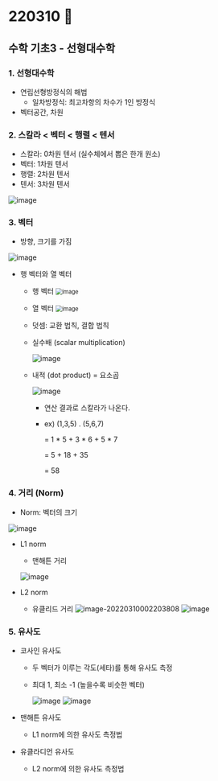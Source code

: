 # 220310 🍕



## 수학 기초3 - 선형대수학



### 1. 선형대수학

- 연립선형방정식의 해법
  - 일차방정식: 최고차항의 차수가 1인 방정식
- 벡터공간, 차원



### 2. 스칼라 < 벡터 < 행렬 < 텐서

- 스칼라: 0차원 텐서 (실수체에서 뽑은 한개 원소)
- 벡터: 1차원 텐서
- 행렬: 2차원 텐서
- 텐서: 3차원 텐서

![image](https://user-images.githubusercontent.com/100326309/158016601-2ce838e7-d894-4392-be4a-d1fe37b5e583.png)



### 3. 벡터

- 방향, 크기를 가짐

![image](https://user-images.githubusercontent.com/100326309/158015666-68da86ad-ac4c-4f8e-8432-6b3e3d0ca1c0.png)

- 행 벡터와 열 벡터

  - 행 벡터 <img src="https://user-images.githubusercontent.com/100326309/158015670-d6d70fa4-51fd-4186-b947-fe7db202364e.png" alt="image" style="zoom:80%;" />

  - 열 벡터  <img src="https://user-images.githubusercontent.com/100326309/158015675-03dfb077-8346-47ee-a814-4325d02c8d07.png" alt="image" style="zoom:80%;" />

  - 덧셈: 교환 법칙, 결합 법칙

  - 실수배 (scalar multiplication)

    ![image](https://user-images.githubusercontent.com/100326309/158016619-5a6919aa-eda6-456d-b075-02f35c83e776.png)

  - 내적 (dot product) = 요소곱

    ![image](https://user-images.githubusercontent.com/100326309/158015687-1355c86c-2a29-40e9-9984-41926ead0a1c.png)

    - 연산 결과로 스칼라가 나온다.
    
    - ex) (1,3,5) . (5,6,7) 
    
      = 1 * 5 + 3 * 6 + 5 * 7 
    
      = 5 + 18 + 35 
    
      = 58



### 4. 거리 (Norm)

- Norm: 벡터의 크기

![image](https://user-images.githubusercontent.com/100326309/158016658-5c8fa74d-20ba-4d9c-9235-fbd0f6bc4dbe.png)

- L1 norm

  - 맨해튼 거리

  ![image](https://user-images.githubusercontent.com/100326309/158016669-c3e75446-366d-4a0a-8391-27c61be49a47.png)

- L2 norm

  - 유클리드 거리     ![image-20220310002203808](https://user-images.githubusercontent.com/100326309/158016746-fe26ea80-fdff-4941-86ea-363369e27445.png)
![image](https://user-images.githubusercontent.com/100326309/158016729-17ad5386-ed11-4ef7-ae66-010bae1709db.png)



### 5. 유사도

- 코사인 유사도

  - 두 벡터가 이루는 각도(세타)를 통해 유사도 측정

  - 최대 1, 최소 -1 (높을수록 비슷한 벡터)

    ![image](https://user-images.githubusercontent.com/100326309/158015733-62dffe60-36d8-493f-bbb1-69ef9f4ed926.png)
    ![image](https://user-images.githubusercontent.com/100326309/158015737-ced31f7a-6c00-4ca8-83c2-93cedf1556d0.png)

  

- 맨해튼 유사도
  - L1 norm에 의한 유사도 측정법
- 유클라디언 유사도
  - L2 norm에 의한 유사도 측정법